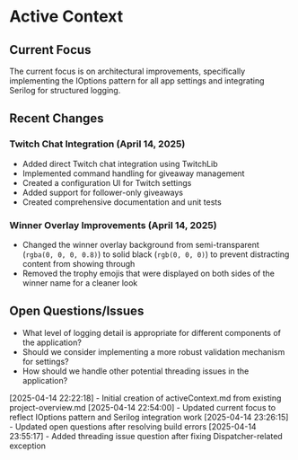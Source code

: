 # Active Context

## Current Focus

The current focus is on architectural improvements, specifically implementing the IOptions pattern for all app settings and integrating Serilog for structured logging.

## Recent Changes

### Twitch Chat Integration (April 14, 2025)
- Added direct Twitch chat integration using TwitchLib
- Implemented command handling for giveaway management
- Created a configuration UI for Twitch settings
- Added support for follower-only giveaways
- Created comprehensive documentation and unit tests

### Winner Overlay Improvements (April 14, 2025)
- Changed the winner overlay background from semi-transparent (`rgba(0, 0, 0, 0.8)`) to solid black (`rgb(0, 0, 0)`) to prevent distracting content from showing through
- Removed the trophy emojis that were displayed on both sides of the winner name for a cleaner look

## Open Questions/Issues

- What level of logging detail is appropriate for different components of the application?
- Should we consider implementing a more robust validation mechanism for settings?
- How should we handle other potential threading issues in the application?

[2025-04-14 22:22:18] - Initial creation of activeContext.md from existing project-overview.md
[2025-04-14 22:54:00] - Updated current focus to reflect IOptions pattern and Serilog integration work
[2025-04-14 23:26:15] - Updated open questions after resolving build errors
[2025-04-14 23:55:17] - Added threading issue question after fixing Dispatcher-related exception